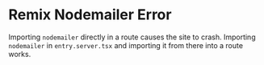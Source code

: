 # Remix Nodemailer Error

Importing `nodemailer` directly in a route causes the site to crash. Importing `nodemailer` in `entry.server.tsx` and importing it from there into a route works.
